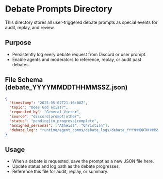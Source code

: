 # Debate Prompts Directory

This directory stores all user-triggered debate prompts as special events for audit, replay, and review.

## Purpose
- Persistently log every debate request from Discord or user prompt.
- Enable agents and moderators to reference, replay, or audit past debates.

## File Schema (debate_YYYYMMDDTHHMMSSZ.json)
```json
{
  "timestamp": "2025-05-02T21:16:00Z",
  "topic": "Does God exist?",
  "requested_by": "General Victor",
  "source": "discord|prompt|other",
  "status": "pending|in_progress|complete",
  "assigned_personas": ["Atheist", "Christian"],
  "debate_log": "runtime/agent_comms/debate_logs/debate_YYYYMMDDTHHMMSSZ.md"
}
```

## Usage
- When a debate is requested, save the prompt as a new JSON file here.
- Update status and log path as the debate progresses.
- Reference this file for audit, replay, or summary.

